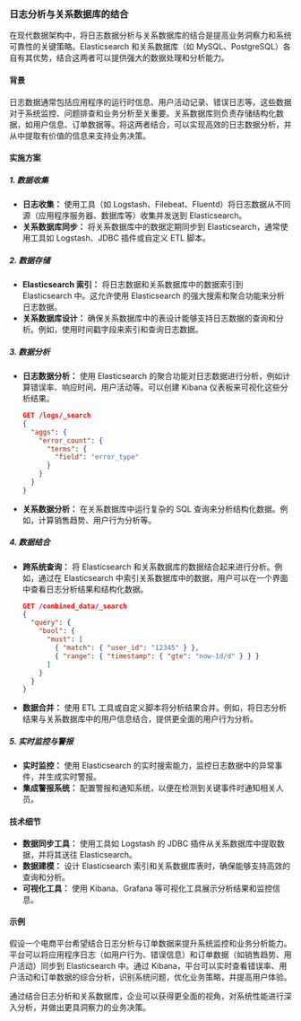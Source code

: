 ### 日志分析与关系数据库的结合

在现代数据架构中，将日志数据分析与关系数据库的结合是提高业务洞察力和系统可靠性的关键策略。Elasticsearch 和关系数据库（如 MySQL、PostgreSQL）各自有其优势，结合这两者可以提供强大的数据处理和分析能力。

#### **背景**

日志数据通常包括应用程序的运行时信息、用户活动记录、错误日志等。这些数据对于系统监控、问题排查和业务分析至关重要。关系数据库则负责存储结构化数据，如用户信息、订单数据等。将这两者结合，可以实现高效的日志数据分析，并从中提取有价值的信息来支持业务决策。

#### **实施方案**

##### **1. 数据收集**

- **日志收集：** 使用工具（如 Logstash、Filebeat、Fluentd）将日志数据从不同源（应用程序服务器、数据库等）收集并发送到 Elasticsearch。
- **关系数据库同步：** 将关系数据库中的数据定期同步到 Elasticsearch，通常使用工具如 Logstash、JDBC 插件或自定义 ETL 脚本。

##### **2. 数据存储**

- **Elasticsearch 索引：** 将日志数据和关系数据库中的数据索引到 Elasticsearch 中。这允许使用 Elasticsearch 的强大搜索和聚合功能来分析日志数据。
- **关系数据库设计：** 确保关系数据库中的表设计能够支持日志数据的查询和分析。例如，使用时间戳字段来索引和查询日志数据。

##### **3. 数据分析**

- **日志数据分析：** 使用 Elasticsearch 的聚合功能对日志数据进行分析，例如计算错误率、响应时间、用户活动等。可以创建 Kibana 仪表板来可视化这些分析结果。
  
  ```json
  GET /logs/_search
  {
    "aggs": {
      "error_count": {
        "terms": {
          "field": "error_type"
        }
      }
    }
  }
  ```

- **关系数据分析：** 在关系数据库中运行复杂的 SQL 查询来分析结构化数据。例如，计算销售趋势、用户行为分析等。

##### **4. 数据结合**

- **跨系统查询：** 将 Elasticsearch 和关系数据库的数据结合起来进行分析。例如，通过在 Elasticsearch 中索引关系数据库中的数据，用户可以在一个界面中查看日志分析结果和结构化数据。

  ```json
  GET /combined_data/_search
  {
    "query": {
      "bool": {
        "must": [
          { "match": { "user_id": "12345" } },
          { "range": { "timestamp": { "gte": "now-1d/d" } } }
        ]
      }
    }
  }
  ```

- **数据合并：** 使用 ETL 工具或自定义脚本将分析结果合并。例如，将日志分析结果与关系数据库中的用户信息结合，提供更全面的用户行为分析。

##### **5. 实时监控与警报**

- **实时监控：** 使用 Elasticsearch 的实时搜索能力，监控日志数据中的异常事件，并生成实时警报。
- **集成警报系统：** 配置警报和通知系统，以便在检测到关键事件时通知相关人员。

#### **技术细节**

- **数据同步工具：** 使用工具如 Logstash 的 JDBC 插件从关系数据库中提取数据，并将其送往 Elasticsearch。
- **数据建模：** 设计 Elasticsearch 索引和关系数据库表时，确保能够支持高效的查询和分析。
- **可视化工具：** 使用 Kibana、Grafana 等可视化工具展示分析结果和监控信息。

#### **示例**

假设一个电商平台希望结合日志分析与订单数据来提升系统监控和业务分析能力。平台可以将应用程序日志（如用户行为、错误信息）和订单数据（如销售趋势、用户活动）同步到 Elasticsearch 中。通过 Kibana，平台可以实时查看错误率、用户活动和订单数据的综合分析，识别系统问题，优化业务策略，并提高用户体验。

通过结合日志分析和关系数据库，企业可以获得更全面的视角，对系统性能进行深入分析，并做出更具洞察力的业务决策。